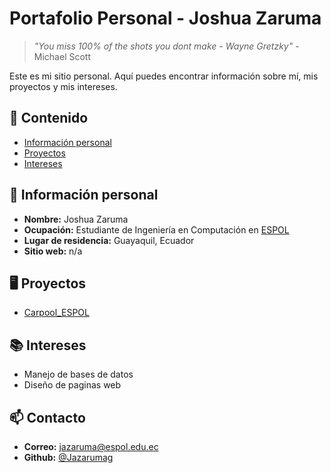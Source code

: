 # Portafolio Personal - Joshua Zaruma
> *"You miss 100% of the shots you dont make - Wayne Gretzky"* - Michael Scott

Este es mi sitio personal. Aquí puedes encontrar información sobre mí, mis
proyectos y mis intereses.
## 📖 Contenido
* [Información personal](#información-personal)
* [Proyectos](#proyectos)
* [Intereses](#intereses)
## 🧮 Información personal 
* **Nombre:** Joshua Zaruma
* **Ocupación:** Estudiante de Ingeniería en Computación en [ESPOL](https://www.espol.edu.ec/es)
* **Lugar de residencia:** Guayaquil, Ecuador
* **Sitio web:** n/a
## 🖥️ Proyectos
* [Carpool_ESPOL](https://github.com/jojusuar/Carpool_ESPOL)
## 📚 Intereses
* Manejo de bases de datos
* Diseño de paginas web
## 📫 Contacto
* **Correo:** [jazaruma@espol.edu.ec](mailto:jazaruma@espol.edu.ec)
* **Github:** [@Jazarumag](https://github.com/Jazarumag)
